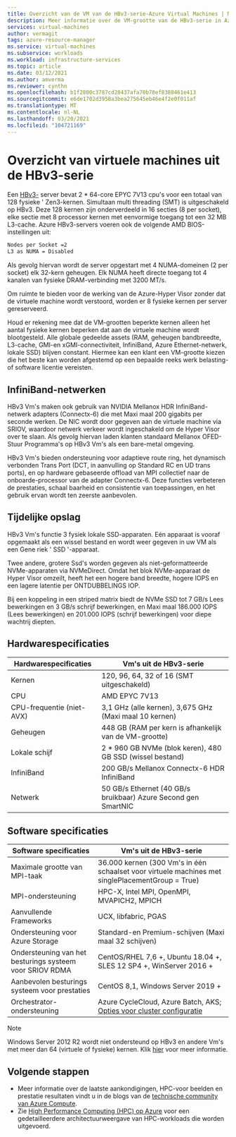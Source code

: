 ```yaml
---
title: Overzicht van de VM van de HBv3-serie-Azure Virtual Machines | Microsoft Docs
description: Meer informatie over de VM-grootte van de HBv3-serie in Azure.
services: virtual-machines
author: vermagit
tags: azure-resource-manager
ms.service: virtual-machines
ms.subservice: workloads
ms.workload: infrastructure-services
ms.topic: article
ms.date: 03/12/2021
ms.author: amverma
ms.reviewer: cynthn
ms.openlocfilehash: b1f2800c3787cd28437afa70b78ef8388461e413
ms.sourcegitcommit: e6de1702d3958a3bea275645eb46e4f2e0f011af
ms.translationtype: MT
ms.contentlocale: nl-NL
ms.lasthandoff: 03/20/2021
ms.locfileid: "104721169"
---
```

# <a name="hbv3-series-virtual-machine-overview"></a>Overzicht van virtuele machines uit de HBv3-serie 

Een [HBv3-](../../hbv3-series.md) server bevat 2 * 64-core EPYC 7V13 cpu's voor een totaal van 128 fysieke ' Zen3-kernen. Simultaan multi threading (SMT) is uitgeschakeld op HBv3. Deze 128 kernen zijn onderverdeeld in 16 secties (8 per socket), elke sectie met 8 processor kernen met eenvormige toegang tot een 32 MB L3-cache. Azure HBv3-servers voeren ook de volgende AMD BIOS-instellingen uit:

```bash
Nodes per Socket =2
L3 as NUMA = Disabled
```

Als gevolg hiervan wordt de server opgestart met 4 NUMA-domeinen (2 per socket) elk 32-kern geheugen. Elk NUMA heeft directe toegang tot 4 kanalen van fysieke DRAM-verbinding met 3200 MT/s.

Om ruimte te bieden voor de werking van de Azure-Hyper Visor zonder dat de virtuele machine wordt verstoord, worden er 8 fysieke kernen per server gereserveerd. 

Houd er rekening mee dat de VM-grootten beperkte kernen alleen het aantal fysieke kernen beperken dat aan de virtuele machine wordt blootgesteld. Alle globale gedeelde assets (RAM, geheugen bandbreedte, L3-cache, GMI-en xGMI-connectiviteit, InfiniBand, Azure Ethernet-netwerk, lokale SSD) blijven constant. Hiermee kan een klant een VM-grootte kiezen die het beste kan worden afgestemd op een bepaalde reeks werk belasting-of software licentie vereisten.

## <a name="infiniband-networking"></a>InfiniBand-netwerken
HBv3 Vm's maken ook gebruik van NVIDIA Mellanox HDR InfiniBand-netwerk adapters (Connectx-6) die met Maxi maal 200 gigabits per seconde werken. De NIC wordt door gegeven aan de virtuele machine via SRIOV, waardoor netwerk verkeer wordt ingeschakeld om de Hyper Visor over te slaan. Als gevolg hiervan laden klanten standaard Mellanox OFED-Stuur Programma's op HBv3 Vm's als een bare-metal omgeving.

HBv3 Vm's bieden ondersteuning voor adaptieve route ring, het dynamisch verbonden Trans Port (DCT, in aanvulling op Standard RC en UD trans ports), en op hardware gebaseerde offload van MPI collectief naar de onboarde-processor van de adapter Connectx-6. Deze functies verbeteren de prestaties, schaal baarheid en consistentie van toepassingen, en het gebruik ervan wordt ten zeerste aanbevolen.

## <a name="temporary-storage"></a>Tijdelijke opslag
HBv3 Vm's functie 3 fysiek lokale SSD-apparaten. Eén apparaat is vooraf opgemaakt als een wissel bestand en wordt weer gegeven in uw VM als een Gene riek ' SSD '-apparaat.

Twee andere, grotere Ssd's worden gegeven als niet-geformatteerde NVMe-apparaten via NVMeDirect. Omdat het blok NVMe-apparaat de Hyper Visor omzeilt, heeft het een hogere band breedte, hogere IOPS en een lagere latentie per ONTDUBBELINGS IOP.

Bij een koppeling in een striped matrix biedt de NVMe SSD tot 7 GB/s Lees bewerkingen en 3 GB/s schrijf bewerkingen, en Maxi maal 186.000 IOPS (Lees bewerkingen) en 201.000 IOPS (schrijf bewerkingen) voor diepe wachtrij diepten.

## <a name="hardware-specifications"></a>Hardwarespecificaties 

| Hardwarespecificaties          | Vm's uit de HBv3-serie              |
|----------------------------------|----------------------------------|
| Kernen                            | 120, 96, 64, 32 of 16 (SMT uitgeschakeld)               | 
| CPU                              | AMD EPYC 7V13                   | 
| CPU-frequentie (niet-AVX)          | 3,1 GHz (alle kernen), 3,675 GHz (Maxi maal 10 kernen)    | 
| Geheugen                           | 448 GB (RAM per kern is afhankelijk van de VM-grootte)         | 
| Lokale schijf                       | 2 * 960 GB NVMe (blok keren), 480 GB SSD (wissel bestand) | 
| InfiniBand                       | 200 GB/s Mellanox Connectx-6 HDR InfiniBand | 
| Netwerk                          | 50 GB/s Ethernet (40 GB/s bruikbaar) Azure Second gen SmartNIC | 

## <a name="software-specifications"></a>Software specificaties 

| Software specificaties        | Vm's uit de HBv3-serie                                            | 
|--------------------------------|-----------------------------------------------------------|
| Maximale grootte van MPI-taak               | 36.000 kernen (300 Vm's in één schaalset voor virtuele machines met singlePlacementGroup = True) |
| MPI-ondersteuning                    | HPC-X, Intel MPI, OpenMPI, MVAPICH2, MPICH  |
| Aanvullende Frameworks          | UCX, libfabric, PGAS                  |
| Ondersteuning voor Azure Storage          | Standard-en Premium-schijven (Maxi maal 32 schijven)              |
| Ondersteuning van het besturings systeem voor SRIOV RDMA      | CentOS/RHEL 7,6 +, Ubuntu 18.04 +, SLES 12 SP4 +, WinServer 2016 +           |
| Aanbevolen besturings systeem voor prestaties | CentOS 8,1, Windows Server 2019 +
| Orchestrator-ondersteuning           | Azure CycleCloud, Azure Batch, AKS; [Opties voor cluster configuratie](../../sizes-hpc.md#cluster-configuration-options)                      | 

> [!NOTE] 
> Windows Server 2012 R2 wordt niet ondersteund op HBv3 en andere Vm's met meer dan 64 (virtuele of fysieke) kernen. Klik [hier](https://docs.microsoft.com/windows-server/virtualization/hyper-v/supported-windows-guest-operating-systems-for-hyper-v-on-windows) voor meer informatie.

## <a name="next-steps"></a>Volgende stappen

- Meer informatie over de laatste aankondigingen, HPC-voor beelden en prestatie resultaten vindt u in de blogs van de [technische community van Azure Compute](https://techcommunity.microsoft.com/t5/azure-compute/bg-p/AzureCompute).
- Zie [High Performance Computing (HPC) op Azure](/azure/architecture/topics/high-performance-computing/) voor een gedetailleerdere architectuurweergave van HPC-workloads die worden uitgevoerd.